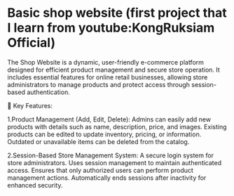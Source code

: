 # Basic shop website (first project that I learn from youtube:KongRuksiam Official)
The Shop Website is a dynamic, user-friendly e-commerce platform designed for efficient product management and secure store operation. It includes essential features for online retail businesses, allowing store administrators to manage products and protect access through session-based authentication.

🔧 Key Features:

1.Product Management (Add, Edit, Delete):
Admins can easily add new products with details such as name, description, price, and images.
Existing products can be edited to update inventory, pricing, or information.
Outdated or unavailable items can be deleted from the catalog.

2.Session-Based Store Management System:
A secure login system for store administrators.
Uses session management to maintain authenticated access.
Ensures that only authorized users can perform product management actions.
Automatically ends sessions after inactivity for enhanced security.